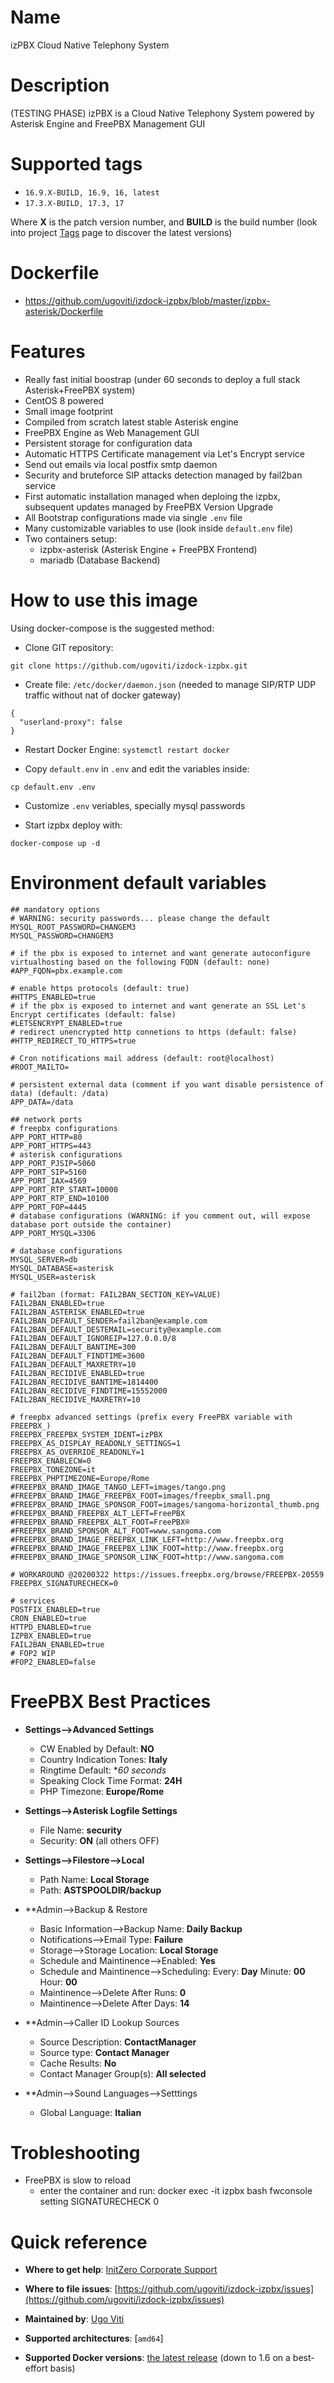 # Name
izPBX Cloud Native Telephony System

# Description
(TESTING PHASE) izPBX is a Cloud Native Telephony System powered by Asterisk Engine and FreePBX Management GUI

# Supported tags
* `16.9.X-BUILD, 16.9, 16, latest`
* `17.3.X-BUILD, 17.3, 17`

Where **X** is the patch version number, and **BUILD** is the build number (look into project [Tags](/repository/docker/izdock/httpd/tags/) page to discover the latest versions)

# Dockerfile
- https://github.com/ugoviti/izdock-izpbx/blob/master/izpbx-asterisk/Dockerfile


# Features
- Really fast initial boostrap (under 60 seconds to deploy a full stack Asterisk+FreePBX system)
- CentOS 8 powered
- Small image footprint
- Compiled from scratch latest stable Asterisk engine
- FreePBX Engine as Web Management GUI
- Persistent storage for configuration data
- Automatic HTTPS Certificate management via Let's Encrypt service
- Send out emails via local postfix smtp daemon
- Security and bruteforce SIP attacks detection managed by fail2ban service
- First automatic installation managed when deploing the izpbx, subsequent updates managed by FreePBX Version Upgrade
- All Bootstrap configurations made via single `.env` file
- Many customizable variables to use (look inside `default.env` file)
- Two containers setup:
  - izpbx-asterisk (Asterisk Engine + FreePBX Frontend)
  - mariadb (Database Backend)

# How to use this image

Using docker-compose is the suggested method:

- Clone GIT repository:

```
git clone https://github.com/ugoviti/izdock-izpbx.git
```

- Create file: `/etc/docker/daemon.json` (needed to manage SIP/RTP UDP traffic without nat of docker gateway)

```
{
  "userland-proxy": false
}
```

- Restart Docker Engine: `systemctl restart docker`

- Copy `default.env` in `.env` and edit the variables inside:

```
cp default.env .env
```

- Customize `.env` veriables, specially mysql passwords

- Start izpbx deploy with:

```
docker-compose up -d
```

# Environment default variables

```
## mandatory options
# WARNING: security passwords... please change the default
MYSQL_ROOT_PASSWORD=CHANGEM3
MYSQL_PASSWORD=CHANGEM3

# if the pbx is exposed to internet and want generate autoconfigure virtualhosting based on the following FQDN (default: none)
#APP_FQDN=pbx.example.com

# enable https protocols (default: true)
#HTTPS_ENABLED=true
# if the pbx is exposed to internet and want generate an SSL Let's Encrypt certificates (default: false)
#LETSENCRYPT_ENABLED=true
# redirect unencrypted http connetions to https (default: false)
#HTTP_REDIRECT_TO_HTTPS=true

# Cron notifications mail address (default: root@localhost)
#ROOT_MAILTO=

# persistent external data (comment if you want disable persistence of data) (default: /data)
APP_DATA=/data

## network ports
# freepbx configurations
APP_PORT_HTTP=80
APP_PORT_HTTPS=443
# asterisk configurations
APP_PORT_PJSIP=5060
APP_PORT_SIP=5160
APP_PORT_IAX=4569
APP_PORT_RTP_START=10000
APP_PORT_RTP_END=10100
APP_PORT_FOP=4445
# database configurations (WARNING: if you comment out, will expose database port outside the container)
APP_PORT_MYSQL=3306

# database configurations
MYSQL_SERVER=db
MYSQL_DATABASE=asterisk
MYSQL_USER=asterisk

# fail2ban (format: FAIL2BAN_SECTION_KEY=VALUE)
FAIL2BAN_ENABLED=true
FAIL2BAN_ASTERISK_ENABLED=true
FAIL2BAN_DEFAULT_SENDER=fail2ban@example.com
FAIL2BAN_DEFAULT_DESTEMAIL=security@example.com
FAIL2BAN_DEFAULT_IGNOREIP=127.0.0.0/8
FAIL2BAN_DEFAULT_BANTIME=300
FAIL2BAN_DEFAULT_FINDTIME=3600
FAIL2BAN_DEFAULT_MAXRETRY=10
FAIL2BAN_RECIDIVE_ENABLED=true
FAIL2BAN_RECIDIVE_BANTIME=1814400
FAIL2BAN_RECIDIVE_FINDTIME=15552000
FAIL2BAN_RECIDIVE_MAXRETRY=10

# freepbx advanced settings (prefix every FreePBX variable with FREEPBX_)
FREEPBX_FREEPBX_SYSTEM_IDENT=izPBX
FREEPBX_AS_DISPLAY_READONLY_SETTINGS=1
FREEPBX_AS_OVERRIDE_READONLY=1
FREEPBX_ENABLECW=0
FREEPBX_TONEZONE=it
FREEPBX_PHPTIMEZONE=Europe/Rome
#FREEPBX_BRAND_IMAGE_TANGO_LEFT=images/tango.png
#FREEPBX_BRAND_IMAGE_FREEPBX_FOOT=images/freepbx_small.png
#FREEPBX_BRAND_IMAGE_SPONSOR_FOOT=images/sangoma-horizontal_thumb.png
#FREEPBX_BRAND_FREEPBX_ALT_LEFT=FreePBX
#FREEPBX_BRAND_FREEPBX_ALT_FOOT=FreePBX®
#FREEPBX_BRAND_SPONSOR_ALT_FOOT=www.sangoma.com
#FREEPBX_BRAND_IMAGE_FREEPBX_LINK_LEFT=http://www.freepbx.org
#FREEPBX_BRAND_IMAGE_FREEPBX_LINK_FOOT=http://www.freepbx.org
#FREEPBX_BRAND_IMAGE_SPONSOR_LINK_FOOT=http://www.sangoma.com

# WORKAROUND @20200322 https://issues.freepbx.org/browse/FREEPBX-20559
FREEPBX_SIGNATURECHECK=0

# services
POSTFIX_ENABLED=true
CRON_ENABLED=true
HTTPD_ENABLED=true
IZPBX_ENABLED=true
FAIL2BAN_ENABLED=true
# FOP2 WIP
#FOP2_ENABLED=false
```

# FreePBX Best Practices

* **Settings-->Advanced Settings**
  * CW Enabled by Default: **NO**
  * Country Indication Tones: **Italy**
  * Ringtime Default: **60 seconds*
  * Speaking Clock Time Format: **24H**
  * PHP Timezone: **Europe/Rome**
  
* **Settings-->Asterisk Logfile Settings**
  * File Name: **security**
  * Security: **ON** (all others OFF)
  
* **Settings-->Filestore-->Local**
  * Path Name: **Local Storage**
  * Path: **__ASTSPOOLDIR__/backup**

* **Admin-->Backup & Restore
  * Basic Information-->Backup Name: **Daily Backup**
  * Notifications-->Email Type: **Failure**
  * Storage-->Storage Location: **Local Storage**
  * Schedule and Maintinence-->Enabled: **Yes**
  * Schedule and Maintinence-->Scheduling: Every: **Day** Minute: **00** Hour: **00**
  * Maintinence-->Delete After Runs: **0**
  * Maintinence-->Delete After Days: **14**
  
* **Admin-->Caller ID Lookup Sources
  * Source Description: **ContactManager**
  * Source type: **Contact Manager**
  * Cache Results: **No**
  * Contact Manager Group(s): **All selected**
  
* **Admin-->Sound Languages-->Setttings
  * Global Language: **Italian**

# Trobleshooting

- FreePBX is slow to reload
  - enter the container and run:
    docker exec -it izpbx bash
    fwconsole setting SIGNATURECHECK 0
    
# Quick reference

- **Where to get help**:
  [InitZero Corporate Support](https://www.initzero.it/)

- **Where to file issues**:
  [https://github.com/ugoviti/izdock-izpbx/issues](https://github.com/ugoviti/izdock-izpbx/issues)

- **Maintained by**:
  [Ugo Viti](https://github.com/ugoviti)

- **Supported architectures**:
  [`amd64`]

- **Supported Docker versions**:
  [the latest release](https://github.com/docker/docker-ce/releases/latest) (down to 1.6 on a best-effort basis)
